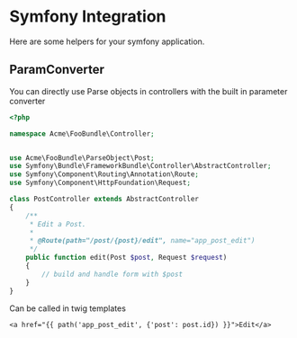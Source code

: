 # Symfony Integration

Here are some helpers for your symfony application.

## ParamConverter

You can directly use Parse objects in controllers with the built in parameter converter


```php
<?php

namespace Acme\FooBundle\Controller;


use Acme\FooBundle\ParseObject\Post;
use Symfony\Bundle\FrameworkBundle\Controller\AbstractController;
use Symfony\Component\Routing\Annotation\Route;
use Symfony\Component\HttpFoundation\Request;

class PostController extends AbstractController
{
    /**
     * Edit a Post.
     *
     * @Route(path="/post/{post}/edit", name="app_post_edit")
     */
    public function edit(Post $post, Request $request)
    {
        // build and handle form with $post
    }
}

```

Can be called in twig templates

```twig
<a href="{{ path('app_post_edit', {'post': post.id}) }}">Edit</a>
```